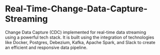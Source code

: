 # Real-Time-Change-Data-Capture-Streaming
Change Data Capture (CDC) implemented for real-time data streaming using a powerful tech stack. It is built using the integration of technologies like Docker, Postgres, Debezium, Kafka, Apache Spark, and Slack to create an efficient and responsive data pipeline.
